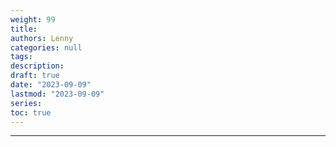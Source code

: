 ```yaml
---
weight: 99
title: 
authors: Lenny
categories: null
tags: 
description: 
draft: true
date: "2023-09-09"
lastmod: "2023-09-09"
series:
toc: true
---
```



<!--more-->
---


